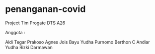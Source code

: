 # penanganan-covid
Project Tim Progate DTS A26

Anggota :

Aldi Tegar Prakoso
Agnes Jois
Bayu Yudha Purnomo
Berthon C
Andiar Yudha Rizki Darmawan
